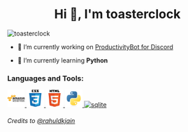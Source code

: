 <h1 align="center">Hi 👋, I'm toasterclock</h1>

<p align="left"> <img src="https://komarev.com/ghpvc/?username=toasterclock&label=Profile%20views&color=0e75b6&style=flat" alt="toasterclock" /> </p>

- 🔭 I’m currently working on [ProductivityBot for Discord](https://github.com/toasterclock/StudyBot-Discord)

- 🌱 I’m currently learning **Python**


<h3 align="left">Languages and Tools:</h3>
<p align="left"> <a href="https://aws.amazon.com" target="_blank"> <img src="https://raw.githubusercontent.com/devicons/devicon/master/icons/amazonwebservices/amazonwebservices-original-wordmark.svg" alt="aws" width="40" height="40"/> </a> <a href="https://www.w3schools.com/css/" target="_blank"> <img src="https://raw.githubusercontent.com/devicons/devicon/master/icons/css3/css3-original-wordmark.svg" alt="css3" width="40" height="40"/> </a> <a href="https://www.w3.org/html/" target="_blank"> <img src="https://raw.githubusercontent.com/devicons/devicon/master/icons/html5/html5-original-wordmark.svg" alt="html5" width="40" height="40"/> </a> <a href="https://www.python.org" target="_blank"> <img src="https://raw.githubusercontent.com/devicons/devicon/master/icons/python/python-original.svg" alt="python" width="40" height="40"/> </a> <a href="https://www.sqlite.org/" target="_blank"> <img src="https://www.vectorlogo.zone/logos/sqlite/sqlite-icon.svg" alt="sqlite" width="40" height="40"/> </a> </p>

<h6> Credits to <a href="https://github.com/rahuldkjain"> @rahuldkjain </a> </h6>
